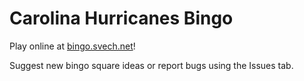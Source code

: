 # Carolina Hurricanes Bingo

Play online at [bingo.svech.net](https://bingo.svech.net)!

Suggest new bingo square ideas or report bugs using the Issues tab.

